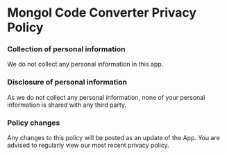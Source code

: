 # Mongol Code Converter Privacy Policy

### Collection of personal information

We do not collect any personal information in this app.

### Disclosure of personal information

As we do not collect any personal information, none of your personal information is shared with any third party.

### Policy changes

Any changes to this policy will be posted as an update of the App. You are advised to regularly view our most recent privacy policy.
